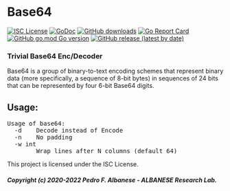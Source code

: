 # Base64
[![ISC License](http://img.shields.io/badge/license-ISC-blue.svg)](https://github.com/pedroalbanese/base64/blob/master/LICENSE.md) 
[![GoDoc](https://godoc.org/github.com/pedroalbanese/base64?status.png)](http://godoc.org/github.com/pedroalbanese/base64)
[![GitHub downloads](https://img.shields.io/github/downloads/pedroalbanese/base64/total.svg?logo=github&logoColor=white)](https://github.com/pedroalbanese/base64/releases)
[![Go Report Card](https://goreportcard.com/badge/github.com/pedroalbanese/base64)](https://goreportcard.com/report/github.com/pedroalbanese/base64)
[![GitHub go.mod Go version](https://img.shields.io/github/go-mod/go-version/pedroalbanese/base64)](https://golang.org)
[![GitHub release (latest by date)](https://img.shields.io/github/v/release/pedroalbanese/base64)](https://github.com/pedroalbanese/base64/releases)
### Trivial Base64 Enc/Decoder
Base64 is a group of binary-to-text encoding schemes that represent binary data (more specifically, a sequence of 8-bit bytes) in sequences of 24 bits that can be represented by four 6-bit Base64 digits. 

## Usage:
<pre>Usage of base64:
  -d    Decode instead of Encode
  -n    No padding
  -w int
        Wrap lines after N columns (default 64)
</pre>

This project is licensed under the ISC License.

##### Copyright (c) 2020-2022 Pedro F. Albanese - ALBANESE Research Lab.
